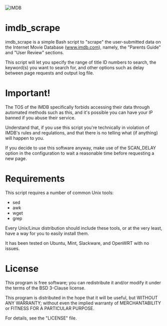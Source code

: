 ![IMDB](http://www.digifail.com/images/misc/github/imdb_logo_sm.jpg "IMDB Logo")

imdb_scrape
==============

imdb_scrape is a simple Bash script to "scrape" the user-submitted data on the
Internet Movie Database (www.imdb.com), namely, the "Parents Guide" and "User
Review" sections.

This script will let you specify the range of title ID numbers to search, the
keyword(s) you want to search for, and other options such as delay between
page requests and output log file.

Important!
==============

The TOS of the IMDB specifically forbids accessing their data through automated
methods such as this, and it's possible you can have your IP banned if you
abuse their service.

Understand that, if you use this script you're technically in violation of
IMDB's rules and regulations, and that there is no telling what (if anything)
will happen to you.

If you decide to use this software anyway, make use of the SCAN_DELAY option
in the configuration to wait a reasonable time before requesting a new page.

Requirements
==============

This script requires a number of common Unix tools:

* sed
* awk
* wget
* grep

Every Unix/Linux distribution should include these tools, or at the very least,
have a way for you to easily install them.

It has been tested on Ubuntu, Mint, Slackware, and OpenWRT with no issues.

License
==============

This program is free software; you can redistribute it and/or modify it under
the terms of the BSD 3-Clause license.

This program is distributed in the hope that it will be useful, but WITHOUT ANY
WARRANTY; without even the implied warranty of MERCHANTABILITY or FITNESS FOR A
PARTICULAR PURPOSE.

For details, see the "LICENSE" file.
